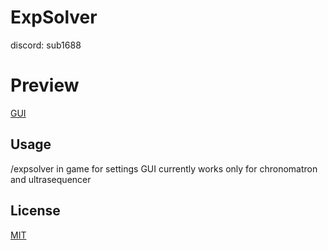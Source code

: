 # ExpSolver
discord: sub1688

# Preview
[GUI](screenshot.png)

## Usage
/expsolver in game for settings GUI
currently works only for chronomatron and ultrasequencer

## License
[MIT](https://choosealicense.com/licenses/mit/)
